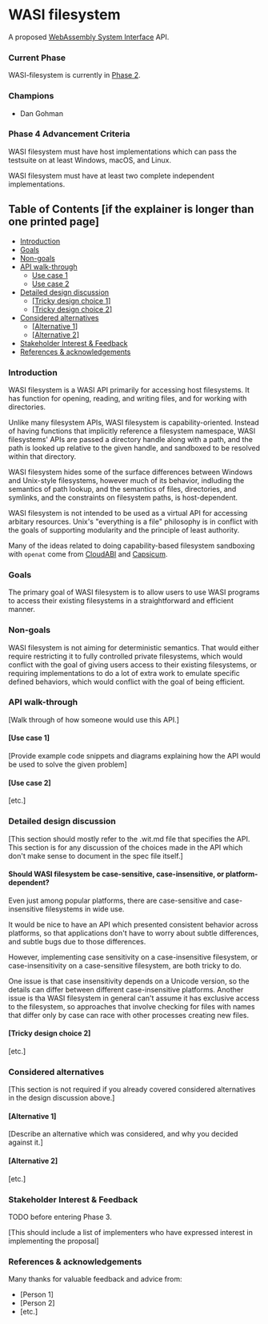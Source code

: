 # WASI filesystem

A proposed [WebAssembly System Interface](https://github.com/WebAssembly/WASI) API.

### Current Phase

WASI-filesystem is currently in [Phase 2].

[Phase 2]: https://github.com/WebAssembly/WASI/blob/42fe2a3ca159011b23099c3d10b5b1d9aff2140e/docs/Proposals.md#phase-2---proposed-spec-text-available-cg--wg

### Champions

- Dan Gohman

### Phase 4 Advancement Criteria

WASI filesystem must have host implementations which can pass the testsuite
on at least Windows, macOS, and Linux.

WASI filesystem must have at least two complete independent implementations.

## Table of Contents [if the explainer is longer than one printed page]

- [Introduction](#introduction)
- [Goals](#goals)
- [Non-goals](#non-goals)
- [API walk-through](#api-walk-through)
  - [Use case 1](#use-case-1)
  - [Use case 2](#use-case-2)
- [Detailed design discussion](#detailed-design-discussion)
  - [[Tricky design choice 1]](#tricky-design-choice-1)
  - [[Tricky design choice 2]](#tricky-design-choice-2)
- [Considered alternatives](#considered-alternatives)
  - [[Alternative 1]](#alternative-1)
  - [[Alternative 2]](#alternative-2)
- [Stakeholder Interest & Feedback](#stakeholder-interest--feedback)
- [References & acknowledgements](#references--acknowledgements)

### Introduction

WASI filesystem is a WASI API primarily for accessing host filesystems. It
has function for opening, reading, and writing files, and for working with
directories.

Unlike many filesystem APIs, WASI filesystem is capability-oriented. Instead
of having functions that implicitly reference a filesystem namespace,
WASI filesystems' APIs are passed a directory handle along with a path, and
the path is looked up relative to the given handle, and sandboxed to be
resolved within that directory.

WASI filesystem hides some of the surface differences between Windows and
Unix-style filesystems, however much of its behavior, indluding the
semantics of path lookup, and the semantics of files, directories, and
symlinks, and the constraints on filesystem paths, is host-dependent.

WASI filesystem is not intended to be used as a virtual API for accessing
arbitary resources. Unix's "everything is a file" philosophy is in conflict
with the goals of supporting modularity and the principle of least authority.

Many of the ideas related to doing capability-based filesystem sandboxing with
`openat` come from [CloudABI](https://github.com/NuxiNL/cloudabi) and
[Capsicum](https://wiki.freebsd.org/Capsicum).

### Goals

The primary goal of WASI filesystem is to allow users to use WASI programs to
access their existing filesystems in a straightforward and efficient manner.

### Non-goals

WASI filesystem is not aiming for deterministic semantics. That would either
require restricting it to fully controlled private filesystems, which would
conflict with the goal of giving users access to their existing filesystems,
or requiring implementations to do a lot of extra work to emulate specific
defined behaviors, which would conflict with the goal of being efficient.

### API walk-through

[Walk through of how someone would use this API.]

#### [Use case 1]

[Provide example code snippets and diagrams explaining how the API would be used to solve the given problem]

#### [Use case 2]

[etc.]

### Detailed design discussion

[This section should mostly refer to the .wit.md file that specifies the API. This section is for any discussion of the choices made in the API which don't make sense to document in the spec file itself.]

#### Should WASI filesystem be case-sensitive, case-insensitive, or platform-dependent?

Even just among popular platforms, there are case-sensitive and
case-insensitive filesystems in wide use.

It would be nice to have an API which presented consistent behavior across
platforms, so that applications don't have to worry about subtle differences,
and subtle bugs due to those differences.

However, implementing case sensitivity on a case-insensitive filesystem, or
case-insensitivity on a case-sensitive filesystem, are both tricky to do.

One issue is that case insensitivity depends on a Unicode version, so the
details can differ between different case-insensitive platforms. Another
issue is tha WASI filesystem in general can't assume it has exclusive access
to the filesystem, so approaches that involve checking for files with names
that differ only by case can race with other processes creating new files.

#### [Tricky design choice 2]

[etc.]

### Considered alternatives

[This section is not required if you already covered considered alternatives in the design discussion above.]

#### [Alternative 1]

[Describe an alternative which was considered, and why you decided against it.]

#### [Alternative 2]

[etc.]

### Stakeholder Interest & Feedback

TODO before entering Phase 3.

[This should include a list of implementers who have expressed interest in implementing the proposal]

### References & acknowledgements

Many thanks for valuable feedback and advice from:

- [Person 1]
- [Person 2]
- [etc.]
